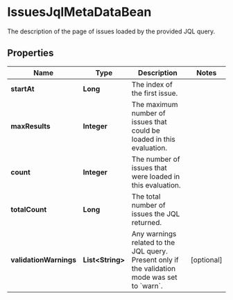 

# IssuesJqlMetaDataBean

The description of the page of issues loaded by the provided JQL query.

## Properties

| Name | Type | Description | Notes |
|------------ | ------------- | ------------- | -------------|
|**startAt** | **Long** | The index of the first issue. |  |
|**maxResults** | **Integer** | The maximum number of issues that could be loaded in this evaluation. |  |
|**count** | **Integer** | The number of issues that were loaded in this evaluation. |  |
|**totalCount** | **Long** | The total number of issues the JQL returned. |  |
|**validationWarnings** | **List&lt;String&gt;** | Any warnings related to the JQL query. Present only if the validation mode was set to &#x60;warn&#x60;. |  [optional] |



